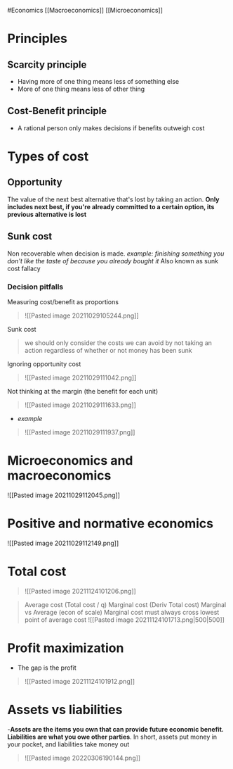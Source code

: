#Economics 
[[Macroeconomics]]
[[Microeconomics]]

# Principles
## Scarcity principle
- Having more of one thing means less of something else
- More of one thing means less of other thing 
## Cost-Benefit principle
- A rational person only makes decisions if benefits outweigh cost
# Types of cost
## Opportunity 
The value of the next best alternative that's lost by taking an action.
**Only includes next best, if you're already committed to a certain option, its previous alternative is lost**
## Sunk cost
Non recoverable when decision is made.
*example: finishing something you don't like the taste of because you already bought it*
Also known as sunk cost fallacy
### Decision pitfalls
Measuring cost/benefit as proportions
> ![[Pasted image 20211029105244.png]]

Sunk cost
>we should only consider the costs we can avoid by not taking an action regardless of whether or not money has been sunk  

Ignoring opportunity cost
>![[Pasted image 20211029111042.png]]

Not thinking at the margin (the benefit for each unit)
>![[Pasted image 20211029111633.png]]
- *example*
>![[Pasted image 20211029111937.png]]

# Microeconomics and macroeconomics 
![[Pasted image 20211029112045.png]]

# Positive and normative economics
![[Pasted image 20211029112149.png]]


# Total cost
>![[Pasted image 20211124101206.png]]

> Average cost (Total cost / q)
>  Marginal cost (Deriv Total cost)
> Marginal vs Average (econ of scale)
> Marginal cost must always cross lowest point of average cost
>![[Pasted image 20211124101713.png|500|500]]

# Profit maximization
- The gap is the profit
>![[Pasted image 20211124101912.png]]

# Assets vs liabilities
-**Assets are the items you own that can provide future economic benefit.** **Liabilities are what you owe other parties**. In short, assets put money in your pocket, and liabilities take money out
>![[Pasted image 20220306190144.png]]